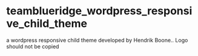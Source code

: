 teamblueridge_wordpress_responsive_child_theme
==============================================

a wordpress responsive child theme developed by Hendrik Boone.. Logo should not be copied
